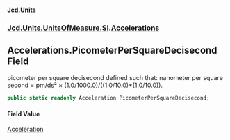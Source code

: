 #### [Jcd.Units](index.md 'index')

### [Jcd.Units.UnitsOfMeasure.SI](Jcd.Units.UnitsOfMeasure.SI.md 'Jcd.Units.UnitsOfMeasure.SI').[Accelerations](Accelerations.md 'Jcd.Units.UnitsOfMeasure.SI.Accelerations')

## Accelerations.PicometerPerSquareDecisecond Field

picometer per square decisecond defined such that: nanometer per square second = pm/ds² ×
(1.0/1000.0)/((1.0/10.0)*(1.0/10.0)).

```csharp
public static readonly Acceleration PicometerPerSquareDecisecond;
```

#### Field Value

[Acceleration](Acceleration.md 'Jcd.Units.UnitTypes.Acceleration')